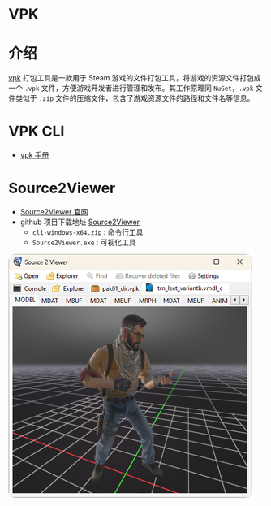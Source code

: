 # VPK

# 介绍

[vpk](https://developer.valvesoftware.com/wiki/VPK) 打包工具是一款用于 Steam 游戏的文件打包工具，将游戏的资源文件打包成一个 `.vpk` 文件，方便游戏开发者进行管理和发布。其工作原理同 `NuGet`，`.vpk` 文件类似于 `.zip` 文件的压缩文件，包含了游戏资源文件的路径和文件名等信息。


# VPK CLI

- [vpk 手册](https://developer.valvesoftware.com/wiki/VPK)


# Source2Viewer

- [Source2Viewer 官网](https://valveresourceformat.github.io/)
- github 项目下载地址 [Source2Viewer](https://github.com/ValveResourceFormat/ValveResourceFormat)
    - `cli-windows-x64.zip` : 命令行工具
    - `Source2Viewer.exe` : 可视化工具

![alt|c,40](../../image/autoupdate/Source2Viewer.png)
